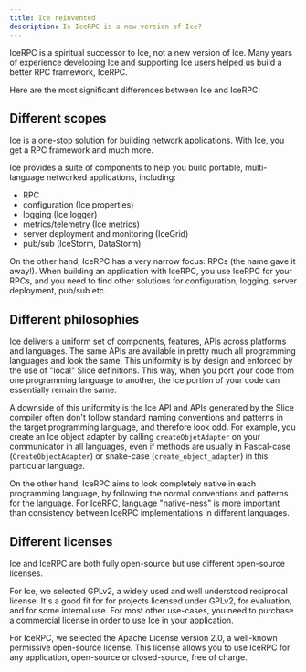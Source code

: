 ```yaml
---
title: Ice reinvented
description: Is IceRPC is a new version of Ice?
---
```


IceRPC is a spiritual successor to Ice, not a new version of Ice. Many years of experience developing Ice and supporting
Ice users helped us build a better RPC framework, IceRPC.

Here are the most significant differences between Ice and IceRPC:

## Different scopes

Ice is a one-stop solution for building network applications. With Ice, you get a RPC framework and much more.

Ice provides a suite of components to help you build portable, multi-language networked applications, including:
- RPC
- configuration (Ice properties)
- logging (Ice logger)
- metrics/telemetry (Ice metrics)
- server deployment and monitoring (IceGrid)
- pub/sub (IceStorm, DataStorm)

On the other hand, IceRPC has a very narrow focus: RPCs (the name gave it away!). When building an application with
IceRPC, you use IceRPC for your RPCs, and you need to find other solutions for configuration, logging, server
deployment, pub/sub etc.

## Different philosophies

Ice delivers a uniform set of components, features, APIs across platforms and languages. The same APIs are available in
pretty much all programming languages and look the same. This uniformity is by design and enforced by the use of "local"
Slice definitions. This way, when you port your code from one programming language to another, the Ice portion of your
code can essentially remain the same.

A downside of this uniformity is the Ice API and APIs generated by the Slice compiler often don't follow standard naming
conventions and patterns in the target programming language, and therefore look odd. For example, you create an Ice
object adapter by calling `createObjetAdapter` on your communicator in all languages, even if methods are usually in
Pascal-case (`CreateObjectAdapter`) or snake-case (`create_object_adapter`) in this particular language.

On the other hand, IceRPC aims to look completely native in each programming language, by following the normal
conventions and patterns for the language. For IceRPC, language "native-ness" is more important than consistency between
IceRPC implementations in different languages.

## Different licenses

Ice and IceRPC are both fully open-source but use different open-source licenses.

For Ice, we selected GPLv2, a widely used and well understood reciprocal license. It's a good fit for for projects
licensed under GPLv2, for evaluation, and for some internal use. For most other use-cases, you need to purchase a
commercial license in order to use Ice in your application.

For IceRPC, we selected the Apache License version 2.0, a well-known permissive open-source license. This license allows
you to use IceRPC for any application, open-source or closed-source, free of charge.
